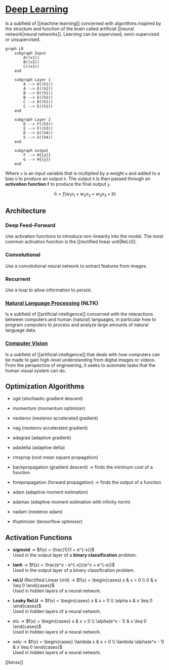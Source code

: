 # [Deep Learning](https://en.wikipedia.org/wiki/Deep_learning)

Is a subfield of [[machine learning]] concerned with algorithms inspired by the structure and function of the brain called artificial [[neural network|neural networks]]. Learning can be supervised, semi-supervised or unsupervised.

```mermaid
graph LR
    subgraph Input
        A((x1))
        B((x2))
        C((x3)) 
    end

    subgraph Layer 1
        A --> D((h1))
        A --> E((h2))
        B --> D((h1))
        B --> E((h2))
        C --> D((h1))
        C --> E((h2))
    end
    
    subgraph Layer 2
        D --> F((h3))
        E --> F((h3))
        D --> G((h4))
        E --> G((h4))
    end

    subgraph output
        F --> H{{y}}
        G --> H{{y}}
    end
```

Where `x` is an input variable that is multiplied by a weight `w` and added to a bias `b` to produce an output `h`. The output `h` is then passed through an **activation function `f`** to produce the final output `y`.

$$ h = f(w_1x_1 + w_2x_2 + w_3x_3 + b) $$

## Architecture

### Deep Feed-Forward
Use activation functions to introduce non-linearity into the model. The most common activation function is the [[rectified linear unit|ReLU]].

### Convolutional
Use a convolutional neural network to extract features from images. 

### Recurrent
Use a loop to allow information to persist.

### [Natural Language Processing](natural%20language%20processing.md) (NLTK)
Is a subfield of [[artificial intelligence]] concerned with the interactions between computers and human (natural) languages, in particular how to program computers to process and analyze large amounts of natural language data.

### [Computer Vision](/computer_vision/computer%20vision.md)
Is a subfield of [[artificial intelligence]] that deals with how computers can be made to gain high-level understanding from digital images or videos. From the perspective of engineering, it seeks to automate tasks that the human visual system can do.


## Optimization Algorithms
- sgd (stochastic gradient descent)
- momentum (momentum optimizer)
- nesterov (nesterov accelerated gradient)
- nag (nesterov accelerated gradient)
- adagrad (adaptive gradient)
- adadelta (adaptive delta)
- rmsprop (root mean square propagation)

- backpropagation (gradient descent) -> finds the minimum cost of a function
- forepropagation (forward propagation) -> finds the output of a function

- adam (adaptive moment estimation)
- adamax (adaptive moment estimation with infinity norm)
- nadam (nesterov adam)
- tfoptimizer (tensorflow optimizer)

## Activation Functions
- **sigmoid** $\rightarrow$ $f(x) = \frac{1}{1 + e^{-x}}$
<br/> Used in the output layer of a **binary classification** problem.

- **tanh** $\rightarrow$ $f(x) = \frac{e^x - e^{-x}}{e^x + e^{-x}}$
<br/> Used in the output layer of a binary classification problem.

- **reLU** (Rectified Linear Unit) $\rightarrow$ $f(x) = \begin{cases} x & x > 0 \\ 0 & x \leq 0 \end{cases}$
<br/> Used in hidden layers of a neural network.

- **Leaky ReLU** $\rightarrow$ $f(x) = \begin{cases} x & x > 0 \\ \alpha x & x \leq 0 \end{cases}$
<br/> Used in hidden layers of a neural network.

- elu $\rightarrow$ $f(x) = \begin{cases} x & x > 0 \\ \alpha(e^x - 1) & x \leq 0 \end{cases}$
<br/> Used in hidden layers of a neural network.

- selu $\rightarrow$ $f(x) = \begin{cases} \lambda x & x > 0 \\ \lambda \alpha(e^x - 1) & x \leq 0 \end{cases}$
<br/> Used in hidden layers of a neural network.


[[keras]]



